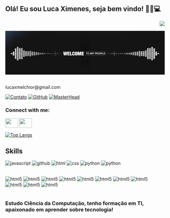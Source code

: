 ## Olá! Eu sou Luca Ximenes, seja bem vindo! 🚀💡💻
<img align="right" src="https://komarev.com/ghpvc/?username=Lcxm2002&color=ff69b4"><br>

<div align="center">
  <a href="https://github.com/Lcxm2002">
    <img align="center" src=".github/workflows/Welcome.gif" "width="200">
  </a>
</div>
<br>
<p>lucaxmelchior@gmail.com</p>

[![Contato](https://img.shields.io/badge/Gmail-D14836?style=for-the-badge&logo=gmail&logoColor=white)](https://mail.google.com)
[![GitHub](https://img.shields.io/badge/GitHub-100000?style=for-the-badge&logo=github&logoColor=white)](https://github.com/Lcxm2002)
[![MasterHead](tenor.gif)](https://github.com/Lcxm2002)

<h3 align="left">Connect with me:</h3>
<p align="left">
<a href="https://www.linkedin.com/in/luca-ximenes-melchior/" target="blank"><img align="center" src="https://cdn.jsdelivr.net/npm/simple-icons@3.0.1/icons/linkedin.svg" alt="" height="30" width="40" /></a>
<a href="https://www.instagram.com/x_melchior/?next=%2F" target="blank"><img align="center" src="https://cdn.jsdelivr.net/npm/simple-icons@3.0.1/icons/instagram.svg" alt="" height="30" width="40" /></a>
</p>

[![Top Langs](https://github-readme-stats.vercel.app/api/top-langs/?username=Lcxm2002&layout=donut)](https://github.com/Lcxm2002/github-readme-stats)


## Skills

<img src="https://cdn.icon-icons.com/icons2/2108/PNG/512/javascript_icon_130900.png" alt="javascript" width="40" height="40" style="max-width:100%;"></img>
<img src="https://cdn.icon-icons.com/icons2/936/PNG/512/github-logo_icon-icons.com_73546.png" alt="github" width="40" height="40" style="max-width:100%;"></img>
<img src="https://cdn.icon-icons.com/icons2/2415/PNG/512/html_original_wordmark_logo_icon_146478.png" alt="html" width="40" height="40" style="max-width:100%;"></img>
<img src="https://cdn.icon-icons.com/icons2/2107/PNG/512/file_type_css_icon_130661.png" alt="css" width="40" height="40" style="max-width:100%;"></img>
<img src="https://cdn.icon-icons.com/icons2/112/PNG/512/python_18894.png" alt="python" width="40" height="40" style="max-width:100%;"></img>
<img src="https://icon-icons.com/icon/file-type-node/130301" alt="python" width="40" height="40" style="max-width:100%;"></img>


<div style="display: incline_block"><br/>
    <img align="center" alt="html5" src="https://img.shields.io/badge/Python-3776AB?style=for-the-badge&logo=python&logoColor=white" />
    <img align="center" alt="html5" src="https://img.shields.io/badge/HTML-239120?style=for-the-badge&logo=html5&logoColor=white" />
    <img align="center" alt="html5" src="https://img.shields.io/badge/CSS-239120?&style=for-the-badge&logo=css3&logoColor=white" />
    <img align="center" alt="html5" src="https://img.shields.io/badge/JavaScript-F7DF1E?style=for-the-badge&logo=javascript&logoColor=black" />
    <img align="center" alt="html5" src="https://img.shields.io/badge/Node.js-43853D?style=for-the-badge&logo=node.js&logoColor=white" />
    <img align="center" alt="html5" src="https://img.shields.io/badge/C%2B%2B-00599C?style=for-the-badge&logo=c%2B%2B&logoColor=white" />
    <img align="center" alt="html5" src="https://img.shields.io/badge/Java-ED8B00?style=for-the-badge&logo=java&logoColor=white" />
    <img align="center" alt="html5" src="https://img.shields.io/badge/PHP-777BB4?style=for-the-badge&logo=php&logoColor=white" />
    <img align="center" alt="html5" src="https://img.shields.io/badge/Shell_Script-121011?style=for-the-badge&logo=gnu-bash&logoColor=white" />
    <img align="center" alt="html5" src="https://img.shields.io/badge/Bootstrap-563D7C?style=for-the-badge&logo=bootstrap&logoColor=white" />
    <img align="center" alt="html5" src="https://img.shields.io/badge/MySQL-00000F?style=for-the-badge&logo=mysql&logoColor=white" />
</div><br/>



### Estudo Ciência da Computação, tenho formação em TI, apaixonado em aprender sobre tecnologia!

